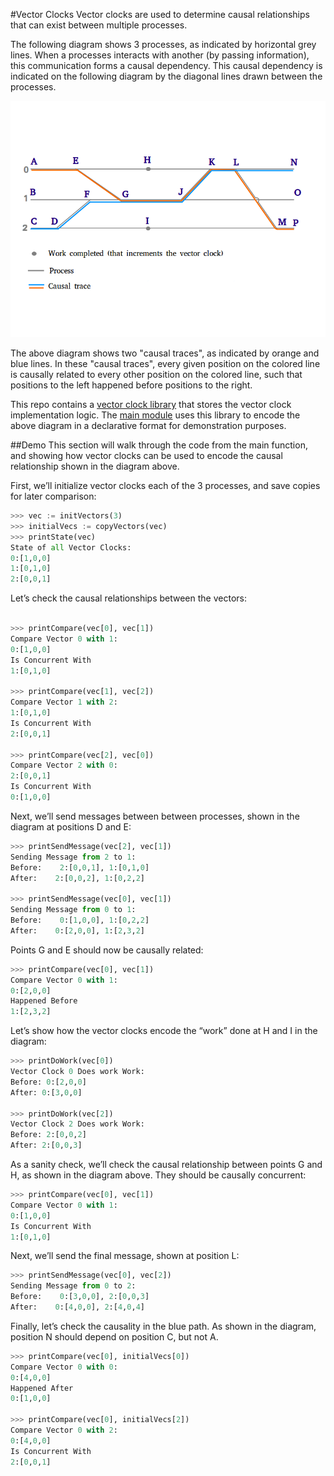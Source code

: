 #Vector Clocks
Vector clocks are used to determine causal relationships
that can exist between multiple processes.  

The following diagram shows 3 processes, as indicated by 
horizontal grey lines. When a processes interacts with 
another (by passing information), this communication forms 
a causal dependency.  This causal dependency is indicated 
on the following diagram by the diagonal lines drawn 
between the processes.

![Alt text](Diagram.png)

The above diagram shows two "causal traces", as indicated 
by orange and blue lines. In these "causal traces", every 
given position on the colored line is causally related to 
every other position on the colored line, such that 
positions to the left happened before positions to the right.

This repo contains a 
[vector clock library](vector_clock/clock.go) that stores 
the vector clock implementation logic. The 
[main module](main/main.go) uses this library to encode 
the above diagram in a declarative format for 
demonstration purposes.

##Demo
This section will walk through the code from the main 
function, and showing how vector clocks can be used 
to encode the causal relationship shown in the 
diagram above.

First, we’ll initialize vector clocks each of the 
3 processes, and save copies for later comparison:
```python
>>> vec := initVectors(3)
>>> initialVecs := copyVectors(vec)
>>> printState(vec)
State of all Vector Clocks:
0:[1,0,0]
1:[0,1,0]
2:[0,0,1]
```
Let’s check the causal relationships between the vectors:
```python

>>> printCompare(vec[0], vec[1])
Compare Vector 0 with 1:
0:[1,0,0]
Is Concurrent With
1:[0,1,0]

>>> printCompare(vec[1], vec[2])
Compare Vector 1 with 2:
1:[0,1,0]
Is Concurrent With
2:[0,0,1]

>>> printCompare(vec[2], vec[0])
Compare Vector 2 with 0:
2:[0,0,1]
Is Concurrent With
0:[1,0,0]
```

Next, we’ll send messages between between processes, 
shown in the diagram at positions D and E:
```python
>>> printSendMessage(vec[2], vec[1])
Sending Message from 2 to 1:
Before:    2:[0,0,1], 1:[0,1,0]
After:    2:[0,0,2], 1:[0,2,2]

>>> printSendMessage(vec[0], vec[1])
Sending Message from 0 to 1:
Before:    0:[1,0,0], 1:[0,2,2]
After:    0:[2,0,0], 1:[2,3,2]
```

Points G and E should now be causally related:
```python
>>> printCompare(vec[0], vec[1])
Compare Vector 0 with 1:
0:[2,0,0]
Happened Before
1:[2,3,2]
```

Let’s show how the vector clocks encode the “work” 
done at H and I in the diagram:
```python
>>> printDoWork(vec[0])
Vector Clock 0 Does work Work:
Before: 0:[2,0,0]
After: 0:[3,0,0]

>>> printDoWork(vec[2])
Vector Clock 2 Does work Work:
Before: 2:[0,0,2]
After: 2:[0,0,3]
```

As a sanity check, we’ll check the causal 
relationship between points G and H, as 
shown in the diagram above.  They should be 
causally concurrent:
```python
>>> printCompare(vec[0], vec[1])
Compare Vector 0 with 1:
0:[1,0,0]
Is Concurrent With
1:[0,1,0]
```

Next, we’ll send the final message, shown 
at position L:
```python
>>> printSendMessage(vec[0], vec[2])
Sending Message from 0 to 2:
Before:    0:[3,0,0], 2:[0,0,3]
After:    0:[4,0,0], 2:[4,0,4]
```

Finally, let’s check the causality in the blue 
path. As shown in the diagram, position N should 
depend on position C, but not A. 
```python
>>> printCompare(vec[0], initialVecs[0])
Compare Vector 0 with 0:
0:[4,0,0]
Happened After
0:[1,0,0]

>>> printCompare(vec[0], initialVecs[2])
Compare Vector 0 with 2:
0:[4,0,0]
Is Concurrent With
2:[0,0,1]
```



